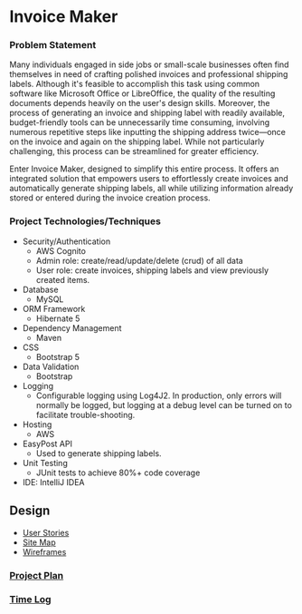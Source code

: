 # Invoice Maker
### Problem Statement
Many individuals engaged in side jobs or small-scale businesses often find themselves in need of crafting polished invoices and professional shipping labels. Although it's feasible to accomplish this task using common software like Microsoft Office or LibreOffice, the quality of the resulting documents depends heavily on the user's design skills. Moreover, the process of generating an invoice and shipping label with readily available, budget-friendly tools can be unnecessarily time consuming, involving numerous repetitive steps like inputting the shipping address twice—once on the invoice and again on the shipping label. While not particularly challenging, this process can be streamlined for greater efficiency. 

Enter Invoice Maker, designed to simplify this entire process. It offers an integrated solution that empowers users to effortlessly create invoices and automatically generate shipping labels, all while utilizing information already stored or entered during the invoice creation process.

### Project Technologies/Techniques 

* Security/Authentication
  * AWS Cognito
  * Admin role: create/read/update/delete (crud) of all data
  * User role: create invoices, shipping labels and view previously created items. 
* Database
  * MySQL
* ORM Framework
  * Hibernate 5
* Dependency Management
  * Maven
* CSS 
  * Bootstrap 5
* Data Validation
  * Bootstrap
* Logging
  * Configurable logging using Log4J2. In production, only errors will normally be logged, but logging at a debug level can be turned on to facilitate trouble-shooting. 
* Hosting
  * AWS
* EasyPost API
    * Used to generate shipping labels.
* Unit Testing
  * JUnit tests to achieve 80%+ code coverage 
* IDE: IntelliJ IDEA

## Design
* [User Stories](DesignDocuments/userStories.md)
* [Site Map](DesignDocuments/SiteMap.png)
* [Wireframes](DesignDocuments/Screens.md)
### [Project Plan](projectPlan.md)
### [Time Log](timeLog.md)
